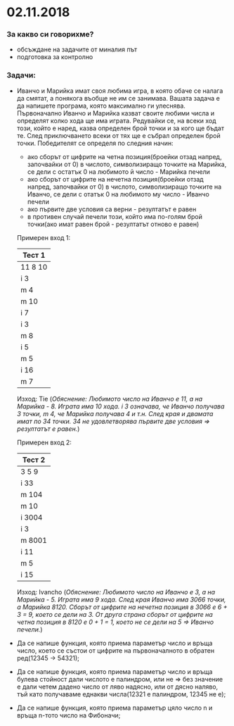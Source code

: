 # 02.11.2018

### За какво си говорихме?
* обсъждане на задачите от миналия път
* подготовка за контролно

### Задачи:
* Иванчо и Марийка имат своя любима игра, в която обаче се налага да смятат, а понякога въобще не им се занимава. Вашата задача е да напишете програма, която максимално ги улеснява. Първоначално Иванчо и Марийка казват своите любими числа и определят колко хода ще има играта. Редувайки се, на всеки ход този, който е наред, казва определен брой точки и за кого ще бъдат те. След приключването всеки от тях ще е събрал определен брой точки. Победителят се определя по следния начин:
    - ако сборът от цифрите на четна позиция(броейки отзад напред, започвайки от 0) в числото, символизиращо точките на Марийка, се дели с остатък 0 на любимото й число - Марийка печели
    - ако сборът от цифрите на нечетна позиция(броейки отзад напред, започвайки от 0) в числото, символизиращо точките на Иванчо, се дели с отатък 0 на любимото му число - Иванчо печели
    - ако първите две условия са верни - резултатът е равен
    - в противен случай печели този, който има по-голям брой точки(ако имат равен брой - резултатът отново е равен)

    Примерен вход 1:

    | Тест 1  |
    |---------|
    | 11 8 10 |
    | i 3     |
    | m 4     |
    | m 10    |
    | i 7     |
    | i 3     |
    | m 8     |
    | i 5     |
    | m 5     |
    | i 16    |
    | m 7     |
    
    Изход: Tie
    (*Обяснение: Любимото число на Иванчо е 11, а на Марийка - 8. Играта има 10 хода. i 3 означава, че Иванчо получава 3 точки, m 4, че Марийка получава 4 и т.н. След края и двамата имат по 34 точки. 34 не удовлетворява първите две условия => резултатът е равен.*)
    
    Примерен вход 2:

    | Тест 2  |
    |---------|
    | 3 5 9   |
    | i 33    |
    | m 104   |
    | m 10    |
    | i 3004  |
    | i 3     |
    | m 8001  |
    | i 11    |
    | m 5     |
    | i 15    |
    
    Изход: Ivancho
    (*Обяснение: Любимото число на Иванчо е 3, а на Марийка - 5. Играта има 9 хода. След края Иванчо има 3066 точки, а Марийка 8120. Сборът от цифрите на нечетна позиция в 3066 е 6 + 3 = 9, което се дели на 3. От друга страна сборът от цифрите на четна позиция в 8120 е 0 + 1 = 1, което не се дели на 5 => Иванчо печели.*)

* Да се напише функция, която приема параметър число и връща число, което се състои от цифрите на първоначалното в обратен ред(12345 -> 54321);
* Да се напише функция, която приема параметър число и връща булева стойност дали числото е палиндром, или не => без значение е дали четем дадено число от ляво надясно, или от дясно наляво, тъй като получаваме еднакви числа(12321 е палиндром, 12345 не е);
* Да се напише функция, която приема параметър цяло число n и връща n-тото число на Фибоначи;
